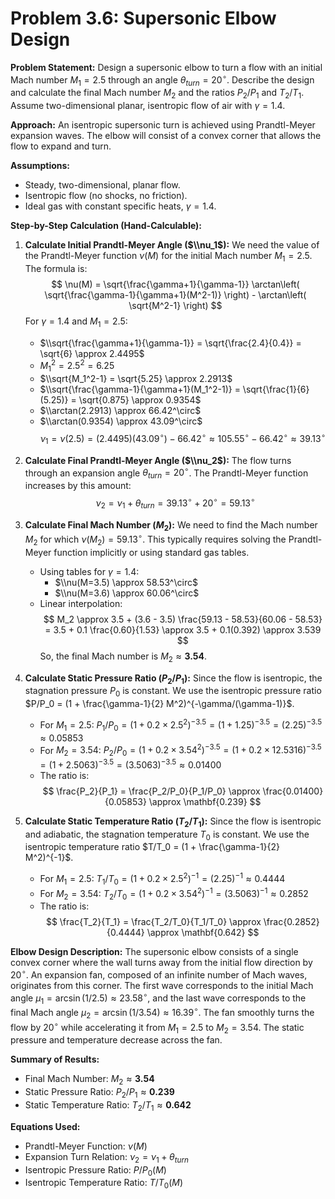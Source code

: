 # Problem 3.6: Supersonic Elbow Design

**Problem Statement:**
Design a supersonic elbow to turn a flow with an initial Mach number $M_1 = 2.5$ through an angle $\theta_{turn} = 20^\circ$. Describe the design and calculate the final Mach number $M_2$ and the ratios $P_2/P_1$ and $T_2/T_1$. Assume two-dimensional planar, isentropic flow of air with $\gamma = 1.4$.

**Approach:**
An isentropic supersonic turn is achieved using Prandtl-Meyer expansion waves. The elbow will consist of a convex corner that allows the flow to expand and turn.

**Assumptions:**
*   Steady, two-dimensional, planar flow.
*   Isentropic flow (no shocks, no friction).
*   Ideal gas with constant specific heats, $\gamma = 1.4$.

**Step-by-Step Calculation (Hand-Calculable):**

1.  **Calculate Initial Prandtl-Meyer Angle ($\\nu_1$):**
    We need the value of the Prandtl-Meyer function $\nu(M)$ for the initial Mach number $M_1 = 2.5$.
    The formula is:
    $$ \nu(M) = \sqrt{\frac{\gamma+1}{\gamma-1}} \arctan\left( \sqrt{\frac{\gamma-1}{\gamma+1}(M^2-1)} \right) - \arctan\left( \sqrt{M^2-1} \right) $$ 
    For $\gamma = 1.4$ and $M_1 = 2.5$:
    *   $\\sqrt{\frac{\gamma+1}{\gamma-1}} = \sqrt{\frac{2.4}{0.4}} = \sqrt{6} \approx 2.4495$
    *   $M_1^2 = 2.5^2 = 6.25$
    *   $\\sqrt{M_1^2-1} = \sqrt{5.25} \approx 2.2913$
    *   $\\sqrt{\frac{\gamma-1}{\gamma+1}(M_1^2-1)} = \sqrt{\frac{1}{6}(5.25)} = \sqrt{0.875} \approx 0.9354$
    *   $\\arctan(2.2913) \approx 66.42^\circ$
    *   $\\arctan(0.9354) \approx 43.09^\circ$
    $$ \nu_1 = \nu(2.5) = (2.4495)(43.09^\circ) - 66.42^\circ \approx 105.55^\circ - 66.42^\circ \approx 39.13^\circ $$ 

2.  **Calculate Final Prandtl-Meyer Angle ($\\nu_2$):**
    The flow turns through an expansion angle $\theta_{turn} = 20^\circ$. The Prandtl-Meyer function increases by this amount:
    $$ \nu_2 = \nu_1 + \theta_{turn} = 39.13^\circ + 20^\circ = 59.13^\circ $$ 

3.  **Calculate Final Mach Number ($M_2$):**
    We need to find the Mach number $M_2$ for which $\nu(M_2) = 59.13^\circ$. This typically requires solving the Prandtl-Meyer function implicitly or using standard gas tables.
    *   Using tables for $\gamma=1.4$:
        *   $\\nu(M=3.5) \approx 58.53^\circ$
        *   $\\nu(M=3.6) \approx 60.06^\circ$
    *   Linear interpolation:
        $$ M_2 \approx 3.5 + (3.6 - 3.5) \frac{59.13 - 58.53}{60.06 - 58.53} = 3.5 + 0.1 \frac{0.60}{1.53} \approx 3.5 + 0.1(0.392) \approx 3.539 $$ 
    So, the final Mach number is $M_2 \approx \mathbf{3.54}$.

4.  **Calculate Static Pressure Ratio ($P_2/P_1$):**
    Since the flow is isentropic, the stagnation pressure $P_0$ is constant. We use the isentropic pressure ratio $P/P_0 = (1 + \frac{\gamma-1}{2} M^2)^{-\gamma/(\gamma-1)}$.
    *   For $M_1 = 2.5$:
        $P_1/P_0 = (1 + 0.2 \times 2.5^2)^{-3.5} = (1 + 1.25)^{-3.5} = (2.25)^{-3.5} \approx 0.05853$
    *   For $M_2 = 3.54$:
        $P_2/P_0 = (1 + 0.2 \times 3.54^2)^{-3.5} = (1 + 0.2 \times 12.5316)^{-3.5} = (1 + 2.5063)^{-3.5} = (3.5063)^{-3.5} \approx 0.01400$
    *   The ratio is:
        $$ \frac{P_2}{P_1} = \frac{P_2/P_0}{P_1/P_0} \approx \frac{0.01400}{0.05853} \approx \mathbf{0.239} $$ 

5.  **Calculate Static Temperature Ratio ($T_2/T_1$):**
    Since the flow is isentropic and adiabatic, the stagnation temperature $T_0$ is constant. We use the isentropic temperature ratio $T/T_0 = (1 + \frac{\gamma-1}{2} M^2)^{-1}$.
    *   For $M_1 = 2.5$:
        $T_1/T_0 = (1 + 0.2 \times 2.5^2)^{-1} = (2.25)^{-1} \approx 0.4444$
    *   For $M_2 = 3.54$:
        $T_2/T_0 = (1 + 0.2 \times 3.54^2)^{-1} = (3.5063)^{-1} \approx 0.2852$
    *   The ratio is:
        $$ \frac{T_2}{T_1} = \frac{T_2/T_0}{T_1/T_0} \approx \frac{0.2852}{0.4444} \approx \mathbf{0.642} $$ 

**Elbow Design Description:**
The supersonic elbow consists of a single convex corner where the wall turns away from the initial flow direction by $20^\circ$. An expansion fan, composed of an infinite number of Mach waves, originates from this corner. The first wave corresponds to the initial Mach angle $\mu_1 = \arcsin(1/2.5) \approx 23.58^\circ$, and the last wave corresponds to the final Mach angle $\mu_2 = \arcsin(1/3.54) \approx 16.39^\circ$. The fan smoothly turns the flow by $20^\circ$ while accelerating it from $M_1=2.5$ to $M_2=3.54$. The static pressure and temperature decrease across the fan.

**Summary of Results:**
*   Final Mach Number: $M_2 \approx \mathbf{3.54}$
*   Static Pressure Ratio: $P_2/P_1 \approx \mathbf{0.239}$
*   Static Temperature Ratio: $T_2/T_1 \approx \mathbf{0.642}$

**Equations Used:**
*   Prandtl-Meyer Function: $\nu(M)$
*   Expansion Turn Relation: $\nu_2 = \nu_1 + \theta_{turn}$
*   Isentropic Pressure Ratio: $P/P_0(M)$
*   Isentropic Temperature Ratio: $T/T_0(M)$
